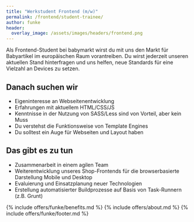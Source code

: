 ```yaml
---
title: "Werkstudent Frontend (m/w)"
permalink: /frontend/student-trainee/
author: funke
header:
  overlay_image: /assets/images/headers/frontend.png
---
```


Als Frontend-Student bei babymarkt wirst du mit uns den Markt für Babyartikel im europäischen Raum vorantreiben. 
Du wirst jederzeit unseren aktuellen Stand hinterfragen und uns helfen, neue Standards für eine Vielzahl an Devices zu setzen.

## Danach suchen wir

* Eigeninteresse an Webseitenentwicklung
* Erfahrungen mit aktuellem HTML/CSS/JS
* Kenntnisse in der Nutzung von SASS/Less sind von Vorteil, aber kein Muss
* Du verstehst die Funktionsweise von Template Engines
* Du solltest ein Auge für Webseiten und Layout haben

## Das gibt es zu tun

* Zusammenarbeit in einem agilen Team
* Weiterentwicklung unseres Shop-Frontends für die browserbasierte Darstellung Mobile und Desktop
* Evaluierung und Einsatzplanung neuer Technologien
* Erstellung automatisierter Buildprozesse auf Basis von Task-Runnern (z.B. Grunt)

{% include offers/funke/benefits.md %}
{% include offers/about.md %}
{% include offers/funke/footer.md %}
